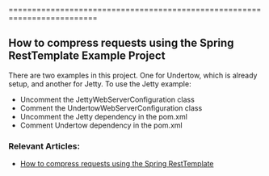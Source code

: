 =========================================================================
## How to compress requests using the Spring RestTemplate Example Project

There are two examples in this project. One for Undertow, which is already setup, and another for Jetty.
To use the Jetty example:
- Uncomment the JettyWebServerConfiguration class
- Comment the UndertowWebServerConfiguration class
- Uncomment the Jetty dependency in the pom.xml
- Comment Undertow dependency in the pom.xml

### Relevant Articles:
- [How to compress requests using the Spring RestTemplate]()
